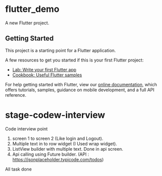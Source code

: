 # flutter_demo

A new Flutter project.

## Getting Started

This project is a starting point for a Flutter application.

A few resources to get you started if this is your first Flutter project:

- [Lab: Write your first Flutter app](https://flutter.dev/docs/get-started/codelab)
- [Cookbook: Useful Flutter samples](https://flutter.dev/docs/cookbook)

For help getting started with Flutter, view our
[online documentation](https://flutter.dev/docs), which offers tutorials,
samples, guidance on mobile development, and a full API reference.
# stage-codew-interview

Code interview point
1. screen 1 to screen 2 (Like login and Logout).
2. Multiple text in to row widget (I Used wrap widget). 
3. ListView builder with multiple text. Done in api screen. 
4. Api calling using Future builder. (API : https://jsonplaceholder.typicode.com/todos)


All task done 
